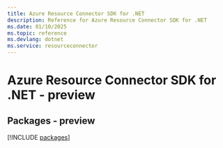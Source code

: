 ```yaml
---
title: Azure Resource Connector SDK for .NET
description: Reference for Azure Resource Connector SDK for .NET
ms.date: 01/10/2025
ms.topic: reference
ms.devlang: dotnet
ms.service: resourceconnector
---
```

# Azure Resource Connector SDK for .NET - preview
## Packages - preview
[!INCLUDE [packages](resource-connector-index.md)]